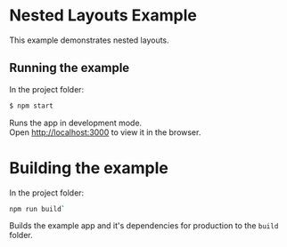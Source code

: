 # Nested Layouts Example

This example demonstrates nested layouts.

## Running the example

In the project folder:

```sh
$ npm start
```

Runs the app in development mode.<br>
Open [http://localhost:3000](http://localhost:3000) to view it in the browser.


# Building the example

In the project folder:

```sh
npm run build`
```

Builds the example app and it's dependencies for production to the `build` folder.<br>


